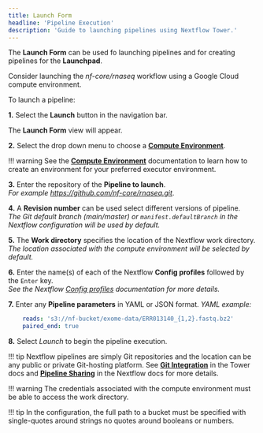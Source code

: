 ```yaml
---
title: Launch Form
headline: 'Pipeline Execution'
description: 'Guide to launching pipelines using Nextflow Tower.'
---
```


The **Launch Form** can be used fo launching pipelines and for creating pipelines for the **Launchpad**.

Consider launching the *nf-core/rnaseq* workflow using a Google Cloud compute environment.

To launch a pipeline:

**1.** Select the **Launch** button in the navigation bar.

The **Launch Form** view will appear.

**2.** Select the drop down menu to choose a [**Compute Environment**](../compute-envs/overview.md).

!!! warning 
    See the [**Compute Environment**](../compute-envs/overview.md) documentation to learn how to create an environment for your preferred executor environment.

**3.** Enter the repository of the **Pipeline to launch**.  
*For example https://github.com/nf-core/rnaseq.git*.

**4.** A **Revision number** can be used select different versions of pipeline.  
*The Git default branch (main/master) or `manifest.defaultBranch` in the Nextflow configuration will be used by default.*

**5.** The **Work directory** specifies the location of the Nextflow work directory.  
*The location associated with the compute environment will be selected by default.*

**6.** Enter the name(s) of each of the Nextflow **Config profiles** followed by the `Enter` key.  
*See the Nextflow [Config profiles](https://www.nextflow.io/docs/latest/config.html#config-profiles) documentation for more details.*

**7.** Enter any **Pipeline parameters** in YAML or JSON format.
*YAML example:*

```yaml
    reads: 's3://nf-bucket/exome-data/ERR013140_{1,2}.fastq.bz2'  
    paired_end: true
```

**8.** Select *Launch* to begin the pipeline execution.

!!! tip 
    Nextflow pipelines are simply Git repositories and the location can be any public or private Git-hosting platform. See [**Git Integration**](../git/overview.md) in the Tower docs and [**Pipeline Sharing**](https://www.nextflow.io/docs/latest/sharing.html) in the Nextflow docs for more details.

!!! warning 
    The credentials associated with the compute environment must be able to access the work directory.

!!! tip 
    In the configuration, the full path to a bucket must be specified with single-quotes around strings no quotes around booleans or numbers.
